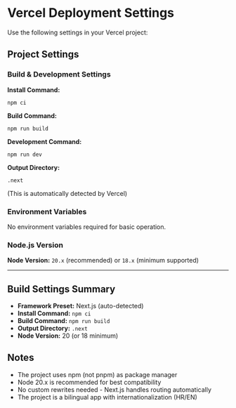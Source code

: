 # Vercel Deployment Settings

Use the following settings in your Vercel project:

## Project Settings

### Build & Development Settings

**Install Command:**
```
npm ci
```

**Build Command:**
```
npm run build
```

**Development Command:**
```
npm run dev
```

**Output Directory:**
```
.next
```
(This is automatically detected by Vercel)

### Environment Variables

No environment variables required for basic operation.

### Node.js Version

**Node Version:** `20.x` (recommended)
or `18.x` (minimum supported)

---

## Build Settings Summary

- **Framework Preset:** Next.js (auto-detected)
- **Install Command:** `npm ci`
- **Build Command:** `npm run build`
- **Output Directory:** `.next`
- **Node Version:** 20 (or 18 minimum)

## Notes

- The project uses npm (not pnpm) as package manager
- Node 20.x is recommended for best compatibility
- No custom rewrites needed - Next.js handles routing automatically
- The project is a bilingual app with internationalization (HR/EN)

